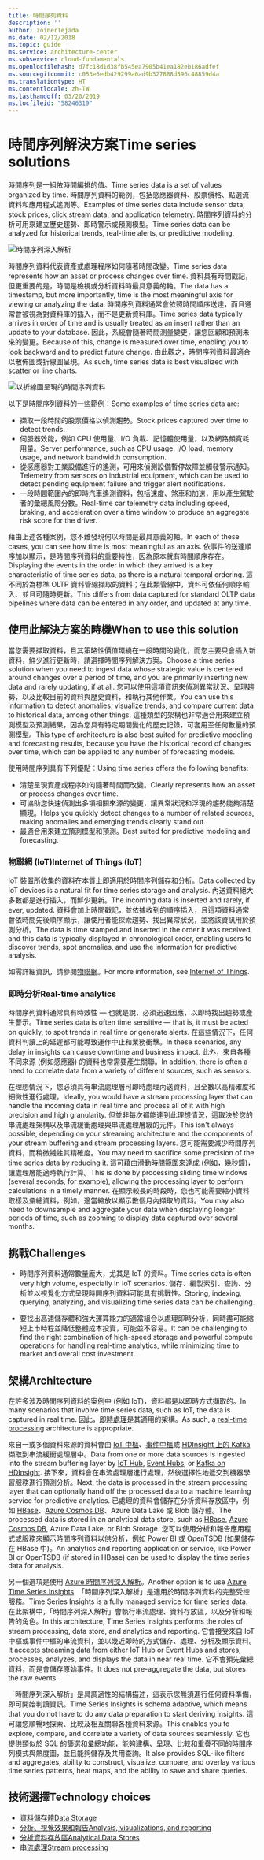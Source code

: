 ```yaml
---
title: 時間序列資料
description: ''
author: zoinerTejada
ms.date: 02/12/2018
ms.topic: guide
ms.service: architecture-center
ms.subservice: cloud-fundamentals
ms.openlocfilehash: d7fc18d1d38fb545ea7905b41ea182eb186adfef
ms.sourcegitcommit: c053e6edb429299a0ad9b327888d596c48859d4a
ms.translationtype: HT
ms.contentlocale: zh-TW
ms.lasthandoff: 03/20/2019
ms.locfileid: "58246319"
---
```

# <a name="time-series-solutions"></a><span data-ttu-id="93bf7-102">時間序列解決方案</span><span class="sxs-lookup"><span data-stu-id="93bf7-102">Time series solutions</span></span>

<span data-ttu-id="93bf7-103">時間序列是一組依時間編排的值。</span><span class="sxs-lookup"><span data-stu-id="93bf7-103">Time series data is a set of values organized by time.</span></span> <span data-ttu-id="93bf7-104">時間序列資料的範例，包括感應器資料、股票價格、點選流資料和應用程式遙測等。</span><span class="sxs-lookup"><span data-stu-id="93bf7-104">Examples of time series data include sensor data, stock prices, click stream data, and application telemetry.</span></span> <span data-ttu-id="93bf7-105">時間序列資料的分析可用來建立歷史趨勢、即時警示或預測模型。</span><span class="sxs-lookup"><span data-stu-id="93bf7-105">Time series data can be analyzed for historical trends, real-time alerts, or predictive modeling.</span></span>

![時間序列深入解析](./images/time-series-insights.png)

<span data-ttu-id="93bf7-107">時間序列資料代表資產或處理程序如何隨著時間改變。</span><span class="sxs-lookup"><span data-stu-id="93bf7-107">Time series data represents how an asset or process changes over time.</span></span> <span data-ttu-id="93bf7-108">資料具有時間戳記，但更重要的是，時間是檢視或分析資料時最具意義的軸。</span><span class="sxs-lookup"><span data-stu-id="93bf7-108">The data has a timestamp, but more importantly, time is the most meaningful axis for viewing or analyzing the data.</span></span> <span data-ttu-id="93bf7-109">時間序列資料通常會依照時間順序送達，而且通常會被視為對資料庫的插入，而不是更新資料庫。</span><span class="sxs-lookup"><span data-stu-id="93bf7-109">Time series data typically arrives in order of time and is usually treated as an insert rather than an update to your database.</span></span> <span data-ttu-id="93bf7-110">因此，系統會隨著時間測量變更，讓您回顧和預測未來的變更。</span><span class="sxs-lookup"><span data-stu-id="93bf7-110">Because of this, change is measured over time, enabling you to look backward and to predict future change.</span></span> <span data-ttu-id="93bf7-111">由此觀之，時間序列資料最適合以散佈圖或折線圖呈現。</span><span class="sxs-lookup"><span data-stu-id="93bf7-111">As such, time series data is best visualized with scatter or line charts.</span></span>

![以折線圖呈現的時間序列資料](./images/time-series-chart.png)

<span data-ttu-id="93bf7-113">以下是時間序列資料的一些範例：</span><span class="sxs-lookup"><span data-stu-id="93bf7-113">Some examples of time series data are:</span></span>

- <span data-ttu-id="93bf7-114">擷取一段時間的股票價格以偵測趨勢。</span><span class="sxs-lookup"><span data-stu-id="93bf7-114">Stock prices captured over time to detect trends.</span></span>
- <span data-ttu-id="93bf7-115">伺服器效能，例如 CPU 使用量、I/O 負載、記憶體使用量，以及網路頻寬耗用量。</span><span class="sxs-lookup"><span data-stu-id="93bf7-115">Server performance, such as CPU usage, I/O load, memory usage, and network bandwidth consumption.</span></span>
- <span data-ttu-id="93bf7-116">從感應器對工業設備進行的遙測，可用來偵測設備暫停故障並觸發警示通知。</span><span class="sxs-lookup"><span data-stu-id="93bf7-116">Telemetry from sensors on industrial equipment, which can be used to detect pending equipment failure and trigger alert notifications.</span></span>
- <span data-ttu-id="93bf7-117">一段時間範圍內的即時汽車遙測資料，包括速度、煞車和加速，用以產生駕駛者的彙總風險分數。</span><span class="sxs-lookup"><span data-stu-id="93bf7-117">Real-time car telemetry data including speed, braking, and acceleration over a time window to produce an aggregate risk score for the driver.</span></span>

<span data-ttu-id="93bf7-118">藉由上述各種案例，您不難發現何以時間是最具意義的軸。</span><span class="sxs-lookup"><span data-stu-id="93bf7-118">In each of these cases, you can see how time is most meaningful as an axis.</span></span> <span data-ttu-id="93bf7-119">依事件的送達順序加以顯示，是時間序列資料的重要特性，因為原本就有時間順序存在。</span><span class="sxs-lookup"><span data-stu-id="93bf7-119">Displaying the events in the order in which they arrived is a key characteristic of time series data, as there is a natural temporal ordering.</span></span> <span data-ttu-id="93bf7-120">這不同於為標準 OLTP 資料管線擷取的資料；在此類管線中，資料可依任何順序輸入、並且可隨時更新。</span><span class="sxs-lookup"><span data-stu-id="93bf7-120">This differs from data captured for standard OLTP data pipelines where data can be entered in any order, and updated at any time.</span></span>

## <a name="when-to-use-this-solution"></a><span data-ttu-id="93bf7-121">使用此解決方案的時機</span><span class="sxs-lookup"><span data-stu-id="93bf7-121">When to use this solution</span></span>

<span data-ttu-id="93bf7-122">當您需要擷取資料，且其策略性價值環繞在一段時間的變化，而您主要只會插入新資料，鮮少進行更新時，請選擇時間序列解決方案。</span><span class="sxs-lookup"><span data-stu-id="93bf7-122">Choose a time series solution when you need to ingest data whose strategic value is centered around changes over a period of time, and you are primarily inserting new data and rarely updating, if at all.</span></span> <span data-ttu-id="93bf7-123">您可以使用這項資訊來偵測異常狀況、呈現趨勢，以及比較目前的資料與歷史資料，和執行其他作業。</span><span class="sxs-lookup"><span data-stu-id="93bf7-123">You can use this information to detect anomalies, visualize trends, and compare current data to historical data, among other things.</span></span> <span data-ttu-id="93bf7-124">這種類型的架構也非常適合用來建立預測模型及預測結果，因為您具有特定期間變化的歷史記錄，可套用至任何數量的預測模型。</span><span class="sxs-lookup"><span data-stu-id="93bf7-124">This type of architecture is also best suited for predictive modeling and forecasting results, because you have the historical record of changes over time, which can be applied to any number of forecasting models.</span></span>

<span data-ttu-id="93bf7-125">使用時間序列具有下列優點︰</span><span class="sxs-lookup"><span data-stu-id="93bf7-125">Using time series offers the following benefits:</span></span>

- <span data-ttu-id="93bf7-126">清楚呈現資產或程序如何隨著時間而改變。</span><span class="sxs-lookup"><span data-stu-id="93bf7-126">Clearly represents how an asset or process changes over time.</span></span>
- <span data-ttu-id="93bf7-127">可協助您快速偵測出多項相關來源的變更，讓異常狀況和浮現的趨勢能夠清楚顯現。</span><span class="sxs-lookup"><span data-stu-id="93bf7-127">Helps you quickly detect changes to a number of related sources, making anomalies and emerging trends clearly stand out.</span></span>
- <span data-ttu-id="93bf7-128">最適合用來建立預測模型和預測。</span><span class="sxs-lookup"><span data-stu-id="93bf7-128">Best suited for predictive modeling and forecasting.</span></span>

### <a name="internet-of-things-iot"></a><span data-ttu-id="93bf7-129">物聯網 (IoT)</span><span class="sxs-lookup"><span data-stu-id="93bf7-129">Internet of Things (IoT)</span></span>

<span data-ttu-id="93bf7-130">IoT 裝置所收集的資料在本質上即適用於時間序列儲存和分析。</span><span class="sxs-lookup"><span data-stu-id="93bf7-130">Data collected by IoT devices is a natural fit for time series storage and analysis.</span></span> <span data-ttu-id="93bf7-131">內送資料絕大多數都是進行插入，而鮮少更新。</span><span class="sxs-lookup"><span data-stu-id="93bf7-131">The incoming data is inserted and rarely, if ever, updated.</span></span> <span data-ttu-id="93bf7-132">資料會加上時間戳記，並依據收到的順序插入，且這項資料通常會依時間先後順序顯示，讓使用者能探索趨勢、找出異常狀況，並將該資訊用於預測分析。</span><span class="sxs-lookup"><span data-stu-id="93bf7-132">The data is time stamped and inserted in the order it was received, and this data is typically displayed in chronological order, enabling users to discover trends, spot anomalies, and use the information for predictive analysis.</span></span>

<span data-ttu-id="93bf7-133">如需詳細資訊，請參閱[物聯網](../big-data/index.md#internet-of-things-iot)。</span><span class="sxs-lookup"><span data-stu-id="93bf7-133">For more information, see [Internet of Things](../big-data/index.md#internet-of-things-iot).</span></span>

### <a name="real-time-analytics"></a><span data-ttu-id="93bf7-134">即時分析</span><span class="sxs-lookup"><span data-stu-id="93bf7-134">Real-time analytics</span></span>

<span data-ttu-id="93bf7-135">時間序列資料通常具有時效性 &mdash; 也就是說，必須迅速因應，以即時找出趨勢或產生警示。</span><span class="sxs-lookup"><span data-stu-id="93bf7-135">Time series data is often time sensitive &mdash; that is, it must be acted on quickly, to spot trends in real time or generate alerts.</span></span> <span data-ttu-id="93bf7-136">在這些情況下，任何資料判讀上的延遲都可能導致運作中止和業務衝擊。</span><span class="sxs-lookup"><span data-stu-id="93bf7-136">In these scenarios, any delay in insights can cause downtime and business impact.</span></span> <span data-ttu-id="93bf7-137">此外，來自各種不同來源 (例如感應器) 的資料也常需要產生關聯。</span><span class="sxs-lookup"><span data-stu-id="93bf7-137">In addition, there is often a need to correlate data from a variety of different sources, such as sensors.</span></span>

<span data-ttu-id="93bf7-138">在理想情況下，您必須具有串流處理層可即時處理內送資料，且全數以高精確度和細微性進行處理。</span><span class="sxs-lookup"><span data-stu-id="93bf7-138">Ideally, you would have a stream processing layer that can handle the incoming data in real time and process all of it with high precision and high granularity.</span></span> <span data-ttu-id="93bf7-139">但並非每次都能達到此理想情況，這取決於您的串流處理架構以及串流緩衝處理與串流處理層級的元件。</span><span class="sxs-lookup"><span data-stu-id="93bf7-139">This isn't always possible, depending on your streaming architecture and the components of your stream buffering and stream processing layers.</span></span> <span data-ttu-id="93bf7-140">您可能需要減少時間序列資料，而稍微犧牲其精確度。</span><span class="sxs-lookup"><span data-stu-id="93bf7-140">You may need to sacrifice some precision of the time series data by reducing it.</span></span> <span data-ttu-id="93bf7-141">這可藉由滑動時間範圍來達成 (例如，幾秒鐘)，讓處理層能適時執行計算。</span><span class="sxs-lookup"><span data-stu-id="93bf7-141">This is done by processing sliding time windows (several seconds, for example), allowing the processing layer to perform calculations in a timely manner.</span></span> <span data-ttu-id="93bf7-142">在顯示較長的時段時，您也可能需要縮小資料取樣及彙總資料，例如，適當縮放以顯示數個月內擷取的資料。</span><span class="sxs-lookup"><span data-stu-id="93bf7-142">You may also need to downsample and aggregate your data when displaying longer periods of time, such as zooming to display data captured over several months.</span></span>

## <a name="challenges"></a><span data-ttu-id="93bf7-143">挑戰</span><span class="sxs-lookup"><span data-stu-id="93bf7-143">Challenges</span></span>

- <span data-ttu-id="93bf7-144">時間序列資料通常數量龐大，尤其是 IoT 的資料。</span><span class="sxs-lookup"><span data-stu-id="93bf7-144">Time series data is often very high volume, especially in IoT scenarios.</span></span> <span data-ttu-id="93bf7-145">儲存、編製索引、查詢、分析並以視覺化方式呈現時間序列資料可能具有挑戰性。</span><span class="sxs-lookup"><span data-stu-id="93bf7-145">Storing, indexing, querying, analyzing, and visualizing time series data can be challenging.</span></span>

- <span data-ttu-id="93bf7-146">要找出高速儲存體和強大運算能力的適當組合以處理即時分析，同時盡可能縮短上市時程並降低整體成本投資，可能並不容易。</span><span class="sxs-lookup"><span data-stu-id="93bf7-146">It can be challenging to find the right combination of high-speed storage and powerful compute operations for handling real-time analytics, while minimizing time to market and overall cost investment.</span></span>

## <a name="architecture"></a><span data-ttu-id="93bf7-147">架構</span><span class="sxs-lookup"><span data-stu-id="93bf7-147">Architecture</span></span>

<span data-ttu-id="93bf7-148">在許多涉及時間序列資料的案例中 (例如 IoT)，資料都是以即時方式擷取的。</span><span class="sxs-lookup"><span data-stu-id="93bf7-148">In many scenarios that involve time series data, such as IoT, the data is captured in real time.</span></span> <span data-ttu-id="93bf7-149">因此，[即時處理](../big-data/real-time-processing.md)是其適用的架構。</span><span class="sxs-lookup"><span data-stu-id="93bf7-149">As such, a [real-time processing](../big-data/real-time-processing.md) architecture is appropriate.</span></span>

<span data-ttu-id="93bf7-150">來自一或多個資料來源的資料會由 [IoT 中樞](/azure/iot-hub/)、[事件中樞](/azure/event-hubs/)或 [HDInsight 上的 Kafka](/azure/hdinsight/kafka/apache-kafka-introduction) 擷取到串流緩衝處理層中。</span><span class="sxs-lookup"><span data-stu-id="93bf7-150">Data from one or more data sources is ingested into the stream buffering layer by [IoT Hub](/azure/iot-hub/), [Event Hubs](/azure/event-hubs/), or [Kafka on HDInsight](/azure/hdinsight/kafka/apache-kafka-introduction).</span></span> <span data-ttu-id="93bf7-151">接下來，資料會在串流處理層進行處理，然後選擇性地遞交到機器學習服務進行預測分析。</span><span class="sxs-lookup"><span data-stu-id="93bf7-151">Next, the data is processed in the stream processing layer that can optionally hand off the processed data to a machine learning service for predictive analytics.</span></span> <span data-ttu-id="93bf7-152">已處理的資料會儲存在分析資料存放區中，例如 [HBase](/azure/hdinsight/hbase/apache-hbase-overview)、[Azure Cosmos DB](/azure/cosmos-db/)、Azure Data Lake 或 Blob 儲存體。</span><span class="sxs-lookup"><span data-stu-id="93bf7-152">The processed data is stored in an analytical data store, such as [HBase](/azure/hdinsight/hbase/apache-hbase-overview), [Azure Cosmos DB](/azure/cosmos-db/), Azure Data Lake, or Blob Storage.</span></span> <span data-ttu-id="93bf7-153">您可以使用分析和報告應用程式或服務來顯示時間序列資料以供分析，例如 Power BI 或 OpenTSDB (如果儲存在 HBase 中)。</span><span class="sxs-lookup"><span data-stu-id="93bf7-153">An analytics and reporting application or service, like Power BI or OpenTSDB (if stored in HBase) can be used to display the time series data for analysis.</span></span>

<span data-ttu-id="93bf7-154">另一個選項是使用 [Azure 時間序列深入解析](/azure/time-series-insights/)。</span><span class="sxs-lookup"><span data-stu-id="93bf7-154">Another option is to use [Azure Time Series Insights](/azure/time-series-insights/).</span></span> <span data-ttu-id="93bf7-155">「時間序列深入解析」是適用於時間序列資料的完整受控服務。</span><span class="sxs-lookup"><span data-stu-id="93bf7-155">Time Series Insights is a fully managed service for time series data.</span></span> <span data-ttu-id="93bf7-156">在此架構中，「時間序列深入解析」會執行串流處理、資料存放區，以及分析和報告的角色。</span><span class="sxs-lookup"><span data-stu-id="93bf7-156">In this architecture, Time Series Insights performs the roles of stream processing, data store, and analytics and reporting.</span></span> <span data-ttu-id="93bf7-157">它會接受來自 IoT 中樞或事件中樞的串流資料，並以幾近即時的方式儲存、處理、分析及顯示資料。</span><span class="sxs-lookup"><span data-stu-id="93bf7-157">It accepts streaming data from either IoT Hub or Event Hubs and stores, processes, analyzes, and displays the data in near real time.</span></span> <span data-ttu-id="93bf7-158">它不會預先彙總資料，而是會儲存原始事件。</span><span class="sxs-lookup"><span data-stu-id="93bf7-158">It does not pre-aggregate the data, but stores the raw events.</span></span>

<span data-ttu-id="93bf7-159">「時間序列深入解析」是具調適性的結構描述，這表示您無須進行任何資料準備，即可開始判讀資訊。</span><span class="sxs-lookup"><span data-stu-id="93bf7-159">Time Series Insights is schema adaptive, which means that you do not have to do any data preparation to start deriving insights.</span></span> <span data-ttu-id="93bf7-160">這可讓您順暢地探索、比較及相互關聯各種資料來源。</span><span class="sxs-lookup"><span data-stu-id="93bf7-160">This enables you to explore, compare, and correlate a variety of data sources seamlessly.</span></span> <span data-ttu-id="93bf7-161">它也提供類似於 SQL 的篩選和彙總功能，能夠建構、呈現、比較和重疊不同的時間序列模式與熱度圖，並且能夠儲存及共用查詢。</span><span class="sxs-lookup"><span data-stu-id="93bf7-161">It also provides SQL-like filters and aggregates, ability to construct, visualize, compare, and overlay various time series patterns, heat maps, and the ability to save and share queries.</span></span>

## <a name="technology-choices"></a><span data-ttu-id="93bf7-162">技術選擇</span><span class="sxs-lookup"><span data-stu-id="93bf7-162">Technology choices</span></span>

- [<span data-ttu-id="93bf7-163">資料儲存體</span><span class="sxs-lookup"><span data-stu-id="93bf7-163">Data Storage</span></span>](../technology-choices/data-storage.md)
- [<span data-ttu-id="93bf7-164">分析、視覺效果和報告</span><span class="sxs-lookup"><span data-stu-id="93bf7-164">Analysis, visualizations, and reporting</span></span>](../technology-choices/analysis-visualizations-reporting.md)
- [<span data-ttu-id="93bf7-165">分析資料存放區</span><span class="sxs-lookup"><span data-stu-id="93bf7-165">Analytical Data Stores</span></span>](../technology-choices/analytical-data-stores.md)
- [<span data-ttu-id="93bf7-166">串流處理</span><span class="sxs-lookup"><span data-stu-id="93bf7-166">Stream processing</span></span>](../technology-choices/stream-processing.md)